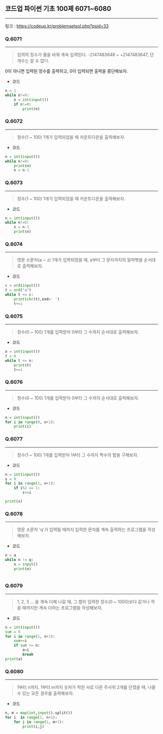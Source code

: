 ## 코드업 파이썬 기초 100제 6071~6080
-------
링크 : https://codeup.kr/problemsetsol.php?psid=33

### Q.6071
----
>임의의 정수가 줄을 바꿔 계속 입력된다.
-2147483648 ~ +2147483647, 단 개수는 알 수 없다.

0이 아니면 입력된 정수를 출력하고, 0이 입력되면 출력을 중단해보자.

* 코드 
```py 
n = 1
while n!=0:
    n = int(input())
    if n!=0:
        print(n) 
```

### Q.6072
----
>정수(1 ~ 100) 1개가 입력되었을 때 카운트다운을 출력해보자.

* 코드 
```py
n = int(input())
while n!=0:
    print(n)
    n = n-1
```

### Q.6073
----
>정수(1 ~ 100) 1개가 입력되었을 때 카운트다운을 출력해보자.

* 코드 
```py
n = int(input())
while n!=0:
    n = n-1
    print(n)
```

### Q.6074
----
>영문 소문자(a ~ z) 1개가 입력되었을 때,
a부터 그 문자까지의 알파벳을 순서대로 출력해보자.

* 코드
```py
c = ord(input())
t = ord("a")
while t <= c:
    print(chr(t),end=' ')
    t+=1
```

### Q.6075
----
>정수(0 ~ 100) 1개를 입력받아 0부터 그 수까지 순서대로 출력해보자.

* 코드
```py
n = int(input())
t = 0
while t <= n:
    print(t)
    t+=1
```

### Q.6076
----
> 정수(0 ~ 100) 1개를 입력받아 0부터 그 수까지 순서대로 출력해보자.

* 코드
```py
n = int(input())
for i in range(0, n+1):
    print(i)
```
### Q.6077
----
>정수(1 ~ 100) 1개를 입력받아 1부터 그 수까지 짝수의 합을 구해보자.

* 코드 
```py
n = int(input())
s = 0
for i in range(1, n+1):
    if i%2 == 1:
        s+=i

print(s)
```

### Q.6078
----
>영문 소문자 'q'가 입력될 때까지
입력한 문자를 계속 출력하는 프로그램을 작성해보자.

* 코드
```py
n = a
while n != q:
    n = input()
    print(n)
    
```

### Q.6079
----
>1, 2, 3 ... 을 계속 더해 나갈 때,
그 합이 입력한 정수(0 ~ 1000)보다 같거나 작을 때까지만
계속 더하는 프로그램을 작성해보자.

* 코드
```py
n = int(input())
sum = 0
for i in range(1, n+1):
    sum+=i
    if sum >= n:
        a=i
        break
print(a)
```

### Q.6080
----
>1부터 n까지, 1부터 m까지 숫자가 적힌 서로 다른 주사위 2개를 던졌을 때,
나올 수 있는 모든 경우를 출력해보자.

* 코드 
```py
n, m = map(int,input().split())
for i  in range(1, n+1):
    for j in range(1, m+1):
        print(i,j)
```